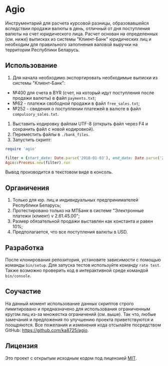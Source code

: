 # Agio

Инструментарий для расчета курсовой разницы, образовавшейся вследствии продажи валюты в день, отличный от дня поступления валюты на счет юридического лица. Расчет основан на определенных (см. ниже) выписках из системы "Клиент-Банк" юридических лиц и необходим для правильного заполнения валовой выручки на территории Республики Беларусь.

## Использование

1. Для начала необходимо экспортировать необходимые выписки из системы "Клиент-Банк":
  - №400 для счета в BYR (счет, на который идут поступления после продажи валюты) в файл `payments.txt`;
  - №62 - платежи свободной продажи в файл `free_sales.txt`;
  - №252 - сведения о поступлении платежей в валюте в файл `compulsory_sales.txt`.

1. Выставить кодировку файлам UTF-8 (открыть файл через F4 и сохранить файл с новой кодировкой).
1. Переместить файлы в `./bank_files`.
1. Запустить скрипт:

```ruby
require 'agio'

filter = {start_date: Date.parse('2018-01-03'), end_date: Date.parse('2018-03-31')}
Agio::Process.new(filter).run
```

Вывод производится в текстовом виде в консоль.

## Органичения

1. Только для юр. лиц и индивидуальных предпринимателей Республики Беларусь;
1. Протестировано только на МТБанк в системе "Электронные платежи (клиент) v 2.61.45.00";
1. Размер обязательной продажи выставлен как константа и равен 10%;
1. Предполагается, что все поступления валюты в USD.

## Разработка

После клонирования репозитория, установите зависимости с помощью команды `bin/setup`. Для запуска тестов используйте команду `rate test`. Также возможно проверить код в интерактивной среде командой `bin/console`.


## Соучастие

На данный момент использование данных скриптов строго лимитировано и предназначено для использования ограниченным кругом лиц из-за множестка ограничений (см. выше). Так что, любые замечания и предложения по улучшению проекта приветствуются и поощряются. Все пожелания и изменения кода отсылайте посредством GitHub: https://github.com/ka8725/agio.


## Лицензия

Это проект с открытым исходным кодом под лицензией [MIT](http://opensource.org/licenses/MIT).
